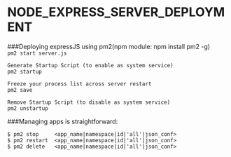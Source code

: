 # NODE_EXPRESS_SERVER_DEPLOYMENT

###Deploying expressJS using pm2(npm module: npm install pm2 -g) <br/>
`pm2 start server.js`

```Generate Startup Script (to enable as system service)``` <br/>
`pm2 startup`

```Freeze your process list across server restart``` <br/>
`pm2 save`

```Remove Startup Script (to disable as system service)``` <br/>
`pm2 unstartup`


###Managing apps is straightforward:
```
$ pm2 stop     <app_name|namespace|id|'all'|json_conf>
$ pm2 restart  <app_name|namespace|id|'all'|json_conf>
$ pm2 delete   <app_name|namespace|id|'all'|json_conf>
```
